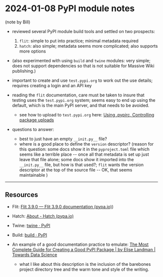 # 2024-01-08 PyPI module notes
(note by Bill)

- reviewed several PyPI module build tools and settled on two prospects:  
	1. `flit`: simple to put into practice; minimal metadata required  
	2. `hatch`: also simple; metadata seems more complicated; also supports more options  
 - (also experimented with using `build` and `twine` modules: very simple; does not support dependencies so that is not suitable for Massive Wiki publishing.)  
 - important to create and use `test.pypi.org` to work out the use details; requires creating a login and an API key  
 - reading the `flit` documentation, care must be taken to insure that testing uses the `test.pypi.org` system; seems easy to end up using the default, which is the main PyPI server, and that needs to be avoided.  
	 - see how to upload to `test.pypi.org` here: [Using .pypirc, Controlling package uploads](https://flit.pypa.io/en/stable/upload.html#using-pypirc)

 - questions to answer:  
	 - best to just have an empty `__init.py__` file?  
	 - where is a good place to define the `version` descriptor? (reason for this question: some docs show it in the `pyproject.toml` file which seems like a terrible place -- once all that metadata is set up just leave that file alone; some docs show it imported into the `__init.py__` file, but how is that used?; `flit` wants the version descriptor at the top of the source file -- OK, that seems maintainable )  



-----
## Resources

- Flit: [Flit 3.9.0 — Flit 3.9.0 documentation (pypa.io)](https://flit.pypa.io/en/stable/index.html))
- Hatch: [About - Hatch (pypa.io)](https://hatch.pypa.io/1.9/)
- Twine: [twine · PyPI](https://pypi.org/project/twine/)
- Build: [build · PyPI](https://pypi.org/project/build/)

- An example of a good documentation practice to emulate: [The Most Complete Guide for Creating a Good PyPI Package | by Elise Landman | Towards Data Science](https://towardsdatascience.com/the-complete-guide-for-creating-a-good-pypi-package-acb5420a03f8)  
	- what I like about this description is the inclusion of the barebones project directory tree and the warm tone and style of the writing.  

